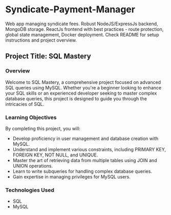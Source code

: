 # Syndicate-Payment-Manager

Web app managing syndicate fees. Robust NodeJS/ExpressJs backend, MongoDB storage. ReactJs frontend with best practices - route protection, global state management, Docker deployment. Check README for setup instructions and project overview.

## Project Title: SQL Mastery

### Overview

Welcome to SQL Mastery, a comprehensive project focused on advanced SQL queries using MySQL. Whether you're a beginner looking to enhance your SQL skills or an experienced developer seeking to master complex database queries, this project is designed to guide you through the intricacies of SQL.

### Learning Objectives

By completing this project, you will:

- Develop proficiency in user management and database creation with MySQL.
- Understand and implement various constraints, including PRIMARY KEY, FOREIGN KEY, NOT NULL, and UNIQUE.
- Master the art of retrieving data from multiple tables using JOIN and UNION operations.
- Learn to write subqueries for handling complex database queries.
- Gain expertise in managing privileges for MySQL users.

### Technologies Used

- SQL
- MySQL
